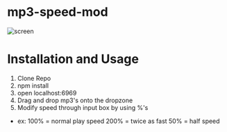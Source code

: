 # mp3-speed-mod

![screen](screen01.png)


# Installation and Usage
1. Clone Repo
2. npm install
3. open localhost:6969
4. Drag and drop mp3's onto the dropzone
5. Modify speed through input box by using %'s 
  - ex: 100% = normal play speed
        200% = twice as fast
        50%  = half speed
